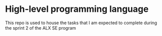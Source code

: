 # High-level programming language 

This repo is used to house the tasks that I am expected to complete during the sprint 2 of the ALX SE program
